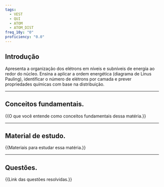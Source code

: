 ```yaml
---
tags:
  - VEST
  - QUI
  - ATOM
  - ATOM_DIST
freq_10y: "0"
proficiency: "0.0"
---
```

## Introdução

Apresenta a organização dos elétrons em níveis e subníveis de energia ao redor do núcleo. Ensina a aplicar a ordem energética (diagrama de Linus Pauling), identificar o número de elétrons por camada e prever propriedades químicas com base na distribuição.

--- 
## Conceitos fundamentais.

{{O que você entende como conceitos fundamentais dessa matéria.}}

---
## Material de estudo.

{{Materiais para estudar essa matéria.}}

--- 
## Questões.

{{Link das questões resolvidas.}}